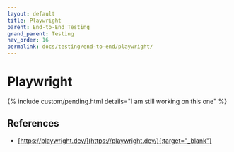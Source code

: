 ```yaml
---
layout: default
title: Playwright
parent: End-to-End Testing
grand_parent: Testing
nav_order: 16
permalink: docs/testing/end-to-end/playwright/
---
```


# Playwright

{% include custom/pending.html details="I am still working on this one" %}

## References

- [https://playwright.dev/](https://playwright.dev/){:target="_blank"}

